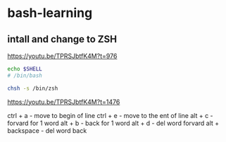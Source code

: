 # bash-learning

## intall and change to ZSH

https://youtu.be/TPRSJbtfK4M?t=976

```bash
echo $SHELL
# /bin/bash

chsh -s /bin/zsh
```

https://youtu.be/TPRSJbtfK4M?t=1476

<!-- hotkeys in terminal -->

ctrl + a - move to begin of line
ctrl + e - move to the ent of line
alt + c - forvard for 1 word
alt + b - back for 1 word
alt + d - del word forvard
alt + backspace - del word back
